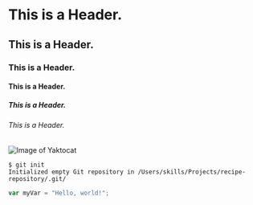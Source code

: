 # This is a Header.
## This is a Header.
### This is a Header.
#### This is a Header.
##### This is a Header.
###### This is a Header.


![Image of Yaktocat](https://octodex.github.com/images/yaktocat.png)


```
$ git init
Initialized empty Git repository in /Users/skills/Projects/recipe-repository/.git/
```

``` javascript
var myVar = "Hello, world!";
```
